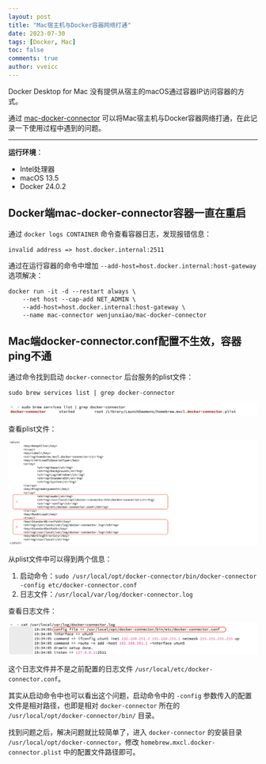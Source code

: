 ```yaml
---
layout: post
title: "Mac宿主机与Docker容器网络打通"
date: 2023-07-30
tags: [Docker, Mac]
toc: false
comments: true
author: vveicc
---
```


Docker Desktop for Mac 没有提供从宿主的macOS通过容器IP访问容器的方式。

通过 [mac-docker-connector](https://github.com/wenjunxiao/mac-docker-connector) 可以将Mac宿主机与Docker容器网络打通，在此记录一下使用过程中遇到的问题。

<!-- more -->

---

**运行环境**：

- Intel处理器
- macOS 13.5
- Docker 24.0.2

## Docker端mac-docker-connector容器一直在重启

通过 `docker logs CONTAINER` 命令查看容器日志，发现报错信息：

```text
invalid address => host.docker.internal:2511
```

通过在运行容器的命令中增加 `--add-host=host.docker.internal:host-gateway` 选项解决：

```shell
docker run -it -d --restart always \
    --net host --cap-add NET_ADMIN \
    --add-host=host.docker.internal:host-gateway \
    --name mac-connector wenjunxiao/mac-docker-connector
```

## Mac端docker-connector.conf配置不生效，容器ping不通

通过命令找到启动 `docker-connector` 后台服务的plist文件：

```shell
sudo brew services list | grep docker-connector
```

![brew_list_connector](images/docker/mac_docker_connector/brew_list_connector.png)

查看plist文件：

![cat_plist_file](images/docker/mac_docker_connector/cat_plist_file.png)

从plist文件中可以得到两个信息：

1. 启动命令：`sudo /usr/local/opt/docker-connector/bin/docker-connector -config etc/docker-connector.conf`
2. 日志文件：`/usr/local/var/log/docker-connector.log`

查看日志文件：

![docker_connector_log](images/docker/mac_docker_connector/docker_connector_log.png)

这个日志文件并不是之前配置的日志文件 `/usr/local/etc/docker-connector.conf`。

其实从启动命令中也可以看出这个问题，启动命令中的 `-config` 参数传入的配置文件是相对路径，也即是相对 `docker-connector` 所在的 `/usr/local/opt/docker-connector/bin/` 目录。

找到问题之后，解决问题就比较简单了，进入 `docker-connector` 的安装目录 `/usr/local/opt/docker-connector`，修改 `homebrew.mxcl.docker-connector.plist` 中的配置文件路径即可。
